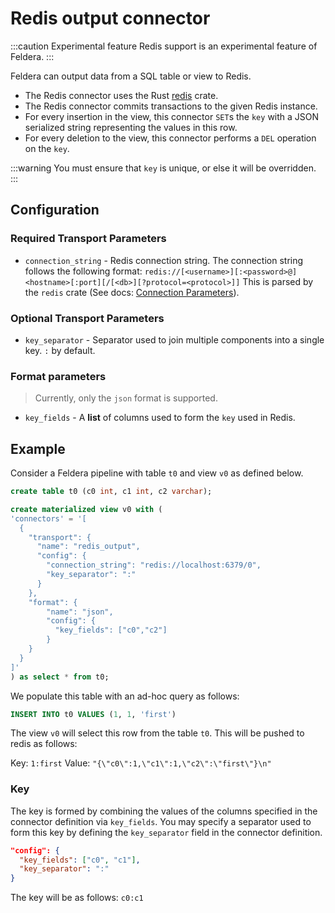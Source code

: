 # Redis output connector

:::caution Experimental feature
Redis support is an experimental feature of Feldera.
:::

Feldera can output data from a SQL table or view to Redis.

- The Redis connector uses the Rust [redis](https://docs.rs/redis/latest/redis/)
  crate.
- The Redis connector commits transactions to the given Redis instance.
- For every insertion in the view, this connector `SET`s the `key` with
  a JSON serialized string representing the values in this row.
- For every deletion to the view, this connector performs a `DEL` operation
  on the `key`.

:::warning
You must ensure that `key` is unique, or else it will be overridden.
:::

## Configuration

### Required Transport Parameters

* `connection_string` - Redis connection string.
  The connection string follows the following format:
  `redis://[<username>][:<password>@]<hostname>[:port][/[<db>][?protocol=<protocol>]]`
  This is parsed by the `redis` crate
  (See docs: [Connection Parameters](https://docs.rs/redis/latest/redis/#connection-parameters)).

### Optional Transport Parameters
* `key_separator` - Separator used to join multiple components into a single key.
  `:` by default.

### Format parameters

> Currently, only the `json` format is supported.

* `key_fields` - A **list** of columns used to form the `key` used in Redis.

## Example

Consider a Feldera pipeline with table `t0` and view `v0` as defined
below.

```sql
create table t0 (c0 int, c1 int, c2 varchar);

create materialized view v0 with (
'connectors' = '[
  {
    "transport": {
      "name": "redis_output",
      "config": {
        "connection_string": "redis://localhost:6379/0",
        "key_separator": ":"
      }
    },
    "format": {
        "name": "json",
        "config": {
          "key_fields": ["c0","c2"]
        }
    }
  }
]'
) as select * from t0;
```

We populate this table with an ad-hoc query as follows:

```sql
INSERT INTO t0 VALUES (1, 1, 'first')
```

The view `v0` will select this row from the table `t0`. This will be pushed to
redis as follows:

Key: `1:first`
Value: `"{\"c0\":1,\"c1\":1,\"c2\":\"first\"}\n"`

### Key

The key is formed by combining the values of the columns specified in the
connector definition via `key_fields`. You may specify a separator used to
form this key by defining the `key_separator` field in the connector definition.

```json
"config": {
  "key_fields": ["c0", "c1"],
  "key_separator": ":"
}
```

The key will be as follows: `c0:c1`


